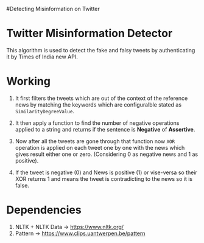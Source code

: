 #Detecting Misinformation on Twitter 

# Twitter Misinformation Detector
This algorithm is used to detect the fake and falsy tweets by authenticating it by Times of India new API.


# Working
1. It first filters the tweets which are out of the context of the reference news by matching the keywords which are configuralble stated as `SimilarityDegreeValue`.

2. It then apply a function to find the number of negative operations applied to a string and returns if the sentence is **Negative** of **Assertive**.

3. Now after all the tweets are gone through that function now `XOR` operation is applied on each tweet one by one with the news which gives result either one or zero. (Considering 0 as negative news and 1 as positive).

4. If the tweet is negative (0) and News  is positive (1) or vise-versa so their XOR returns 1 and means the tweet is contradicting to the  news so it is false.

# Dependencies

1. NLTK + NLTK Data -> https://www.nltk.org/
2. Pattern -> https://www.clips.uantwerpen.be/pattern

